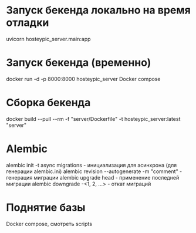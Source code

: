 # Запуск бекенда локально на время отладки

uvicorn hosteypic_server.main:app

# Запуск бекенда (временно)

docker run -d -p 8000:8000 hosteypic_server
Docker compose

# Сборка бекенда

docker build --pull --rm -f "server/Dockerfile" -t hosteypic_server:latest "server"

# Alembic

alembic init -t async migrations - инициализация для асинхрона (для генерации alembic.ini)
alembic revision --autogenerate -m "comment" - генерация миграции
alembic upgrade head - применение последней миграции
alembic downgrade -<1, 2, ...> - откат миграций

# Поднятие базы

Docker compose, смотреть scripts